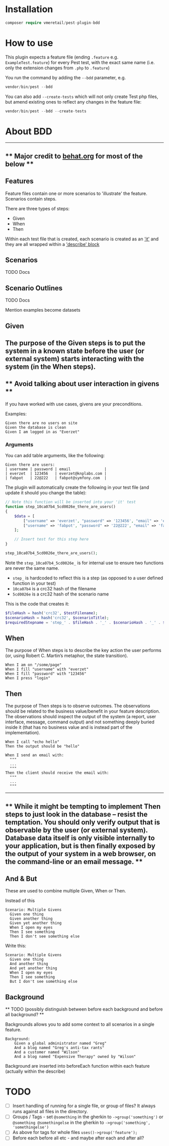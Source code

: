 # Installation

```php
composer require vmeretail/pest-plugin-bdd
```

# How to use
This plugin expects a feature file (ending `.feature` e.g. `ExampleTest.feature`) for every Pest test, with the exact
same name (i.e. only the extension changes from `.php` to `.feature`)

You run the command by adding the `--bdd` parameter, e.g.
```php
vendor/bin/pest --bdd
```

You can also add `--create-tests` which will not only create Test php files, but amend existing ones to reflect any
changes in the feature file:
```php
vendor/bin/pest --bdd --create-tests
```

# About BDD
---
** Major credit to [behat.org](https://behat.org/en/latest/user_guide/writing_scenarios.html) for most of the below **
---

## Features
Feature files contain one or more scenarios to 'illustrate' the feature. Scenarios contain steps.

There are three types of steps:
- Given
- When
- Then

Within each test file that is created, each scenario is created as an ['it'](https://pestphp.com/docs/writing-tests#content-your-first-test) 
and they are all wrapped within a ['describe' block](https://pestphp.com/docs/pest-spicy-summer-release#content-describe-blocks)

## Scenarios
TODO Docs

## Scenario Outlines
TODO Docs

Mention examples become datasets

## Given
The purpose of the Given steps is to put the system in a known state before the user (or external system) starts 
interacting with the system (in the When steps). 
---
** Avoid talking about user interaction in givens **
---
If you have worked with use cases, givens are your preconditions.

Examples:
```gherkin
Given there are no users on site
Given the database is clean
Given I am logged in as "Everzet"
```

### Arguments
You can add table arguments, like the following:
```gherkin
Given there are users:
| username | password | email               |
| everzet  | 123456   | everzet@knplabs.com |
| fabpot   | 22@222   | fabpot@symfony.com  |
```

The plugin will automatically create the following in your test file (and update it should you change the table):
```php
// Note this function will be inserted into your 'it' test
function step_10ca07b4_5cd0026e_there_are_users()
{
    $data = [
        ["username" => 'everzet', "password" => '123456', "email" => 'everzet@knplabs.com'],
        ["username" => 'fabpot', "password" => '22@222', "email" => 'fabpot@symfony.com'],
    ];

    // Insert test for this step here
}

step_10ca07b4_5cd0026e_there_are_users();
```

Note the `step_10ca07b4_5cd0026e_` is for internal use to ensure two functions are never the same name.

- `step_` is hardcoded to reflect this is a step (as opposed to a user defined function in your test)
- `10ca07b4` is a crc32 hash of the filename
- `5cd0026e` is a crc32 hash of the scenario name

This is the code that creates it:
```php
$fileHash = hash('crc32', $testFilename);
$scenarioHash = hash('crc32', $scenarioTitle);
$requiredStepname = 'step_' . $fileHash . '_' . $scenarioHash . '_' . $stepname;
```

## When
The purpose of When steps is to describe the key action the user performs (or, using Robert C. Martin’s metaphor, 
the state transition).

```gherkin
When I am on "/some/page"
When I fill "username" with "everzet"
When I fill "password" with "123456"
When I press "login"
```

## Then
The purpose of Then steps is to observe outcomes. The observations should be related to the business value/benefit 
in your feature description. The observations should inspect the output of the system (a report, user interface, 
message, command output) and not something deeply buried inside it (that has no business value and is instead part 
of the implementation).

```gherkin
When I call "echo hello"
Then the output should be "hello"

When I send an email with:
  """
  ...
  """
Then the client should receive the email with:
  """
  ...
  """
```

---
** While it might be tempting to implement Then steps to just look in the database – resist the temptation. 
You should only verify output that is observable by the user (or external system). 
Database data itself is only visible internally to your application, but is then finally exposed by the output 
of your system in a web browser, on the command-line or an email message. **
---

## And & But
These are used to combine multiple Given, When or Then.

Instead of this
```gherkin
Scenario: Multiple Givens
  Given one thing
  Given another thing
  Given yet another thing
  When I open my eyes
  Then I see something
  Then I don't see something else
```

Write this:
```gherkin
Scenario: Multiple Givens
  Given one thing
  And another thing
  And yet another thing
  When I open my eyes
  Then I see something
  But I don't see something else
```

## Background

** TODO (possibly distinguish between before each background and before all background? **

Backgrounds allows you to add some context to all scenarios in a single feature.

```gherkin
Background:
    Given a global administrator named "Greg"
    And a blog named "Greg's anti-tax rants"
    And a customer named "Wilson"
    And a blog named "Expensive Therapy" owned by "Wilson"
```

Background are inserted into beforeEach function within each feature (actually within the describe)



# TODO

-[ ] Insert handling of running for a single file, or group of files? It always runs against all files in the directory.
-[ ] Groups / Tags - set `@something` in the gherkin to `->group('something')` or `@something @somethingelse` in the gherkin to `->group('something', 'somethingelse')`
-[ ] As above for tags for whole files `uses()->group('feature');`
-[ ] Before each before all etc - and maybe after each and after all?
